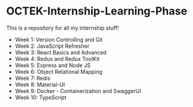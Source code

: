 # OCTEK-Internship-Learning-Phase
This is a repository for all my internship stuff!

- Week 1:  Version Controlling and Git
- Week 2:  JavaScript Refresher
- Week 3:  React Basics and Advanced
- Week 4:  Redux and Redux ToolKit
- Week 5:  Express and Node JS
- Week 6:  Object Relational Mapping
- Week 7:  Redis
- Week 8:  Material-UI
- Week 9:  Docker - Containerization and SwaggerUI
- Week 10: TypeScript
